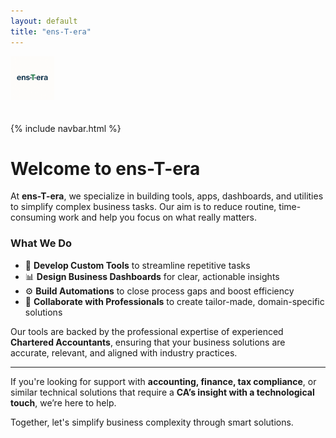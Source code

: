 ```yaml
---
layout: default
title: "ens-T-era"
---
```

<p align="left">
  <img src="/assets/images/logo.png" alt="ens-T-era Logo" style="height: 70px; margin-bottom: 20px;">
</p>

{% include navbar.html %}

# Welcome to ens-T-era

At **ens-T-era**, we specialize in building tools, apps, dashboards, and utilities to simplify complex business tasks. Our aim is to reduce routine, time-consuming work and help you focus on what really matters.

### What We Do

- 🔧 **Develop Custom Tools** to streamline repetitive tasks  
- 📊 **Design Business Dashboards** for clear, actionable insights  
- ⚙️ **Build Automations** to close process gaps and boost efficiency  
- 💼 **Collaborate with Professionals** to create tailor-made, domain-specific solutions

Our tools are backed by the professional expertise of experienced **Chartered Accountants**, ensuring that your business solutions are accurate, relevant, and aligned with industry practices.

---

If you're looking for support with **accounting, finance, tax compliance**, or similar technical solutions that require a **CA’s insight with a technological touch**, we’re here to help.

Together, let's simplify business complexity through smart solutions.
